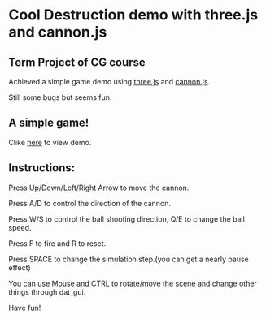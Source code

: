 # Cool Destruction demo with three.js and cannon.js

## Term Project of CG course
Achieved a simple game demo using [three.js](https://github.com/mrdoob/three.js) and [cannon.js](https://github.com/schteppe/cannon.js).

Still some bugs but seems fun.

## A simple game!

Clike [here](https://weatheringwithu.github.io/Destruction-Rendering-Demo-Game/index.html) to view demo.

## Instructions:
Press Up/Down/Left/Right Arrow to move the cannon.

Press A/D to control the direction of the cannon.

Press W/S to control the ball shooting direction, Q/E to change the ball speed.

Press F to fire and R to reset.

Press SPACE to change the simulation step.(you can get a nearly pause effect)

You can use Mouse and CTRL to rotate/move the scene and change other things through dat_gui.

Have fun!
